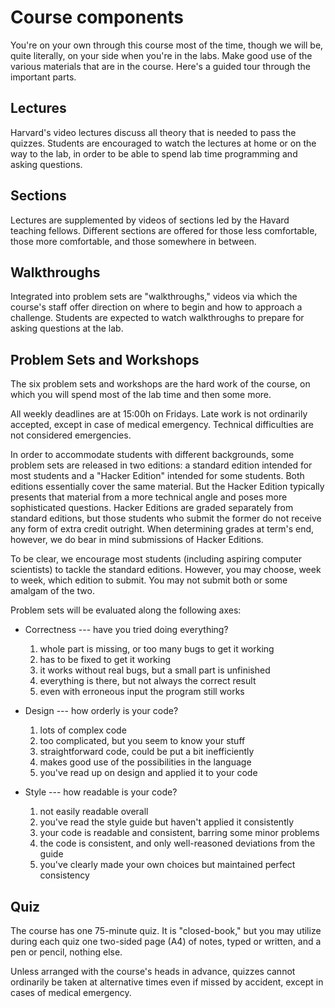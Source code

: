 # Course components

You're on your own through this course most of the time, though we will be,
quite literally, on your side when you're in the labs. Make good use of the
various materials that are in the course. Here's a guided tour through the
important parts.

## Lectures

Harvard's video lectures discuss all theory that is needed to pass the quizzes.
Students are encouraged to watch the lectures at home or on the way to the lab,
in order to be able to spend lab time programming and asking questions.

## Sections

Lectures are supplemented by videos of sections led by the Havard teaching
fellows. Different sections are offered for those less comfortable, those more comfortable, and those somewhere in between.

## Walkthroughs

Integrated into problem sets are "walkthroughs," videos via which the course's staff offer direction on where to begin and how to approach a challenge. Students are expected to watch walkthroughs to prepare for asking questions at the lab.

## Problem Sets and Workshops

The six problem sets and workshops are the hard work of the course, on which
you will spend most of the lab time and then some more.

All weekly deadlines are at 15:00h on Fridays. Late work is not ordinarily
accepted, except in case of medical emergency. Technical difficulties are not
considered emergencies.

In order to accommodate students with different backgrounds, some problem sets
are released in two editions: a standard edition intended for most students and
a "Hacker Edition" intended for some students. Both editions essentially cover
the same material. But the Hacker Edition typically presents that material from
a more technical angle and poses more sophisticated questions. Hacker Editions
are graded separately from standard editions, but those students who submit the
former do not receive any form of extra credit outright. When determining
grades at term's end, however, we do bear in mind submissions of Hacker
Editions.

To be clear, we encourage most students (including aspiring computer scientists) to tackle the standard editions. However, you may choose, week to week, which edition to submit. You may not submit both or some amalgam of the two.

Problem sets will be evaluated along the following axes:

* Correctness --- have you tried doing everything?

	1. whole part is missing, or too many bugs to get it working
    2. has to be fixed to get it working
	3. it works without real bugs, but a small part is unfinished
	4. everything is there, but not always the correct result
	5. even with erroneous input the program still works

* Design --- how orderly is your code?

	1. lots of complex code
	2. too complicated, but you seem to know your stuff
	3. straightforward code, could be put a bit inefficiently
	4. makes good use of the possibilities in the language
	5. you've read up on design and applied it to your code

* Style --- how readable is your code?

	1. not easily readable overall
	2. you've read the style guide but haven't applied it consistently
	3. your code is readable and consistent, barring some minor problems
	4. the code is consistent, and only well-reasoned deviations from the guide
	5. you've clearly made your own choices but maintained perfect consistency

## Quiz

The course has one 75-minute quiz. It is "closed-book," but you may utilize during each quiz one two-sided page (A4) of notes, typed or written, and a pen or pencil, nothing else.

Unless arranged with the course's heads in advance, quizzes cannot ordinarily be taken at alternative times even if missed by accident, except in cases of medical emergency.

